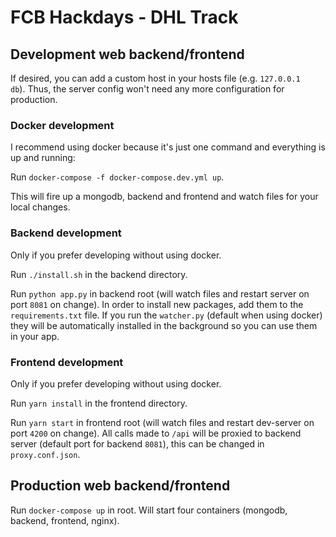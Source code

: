 # FCB Hackdays - DHL Track 

## Development web backend/frontend

If desired, you can add a custom host in your hosts file (e.g. `127.0.0.1   db`). 
Thus, the server config won't need any more configuration for production.

### Docker development

I recommend using docker because it's just one command and everything is up and running:

Run `docker-compose -f docker-compose.dev.yml up`.

This will fire up a mongodb, backend and frontend and watch files for your local changes.  

### Backend development

Only if you prefer developing without using docker.

Run `./install.sh` in the backend directory.

Run `python app.py` in backend root (will watch files and restart server on port `8081` on change).
In order to install new packages, add them to the `requirements.txt` file. If you run the `watcher.py` (default when using docker) they will be automatically installed in the background so you can use them in your app.

### Frontend development

Only if you prefer developing without using docker.

Run `yarn install` in the frontend directory.

Run `yarn start` in frontend root (will watch files and restart dev-server on port `4200` on change). 
All calls made to `/api` will be proxied to backend server (default port for backend `8081`), this can be changed in `proxy.conf.json`.

## Production web backend/frontend

Run `docker-compose up` in root. Will start four containers (mongodb, backend, frontend, nginx). 
